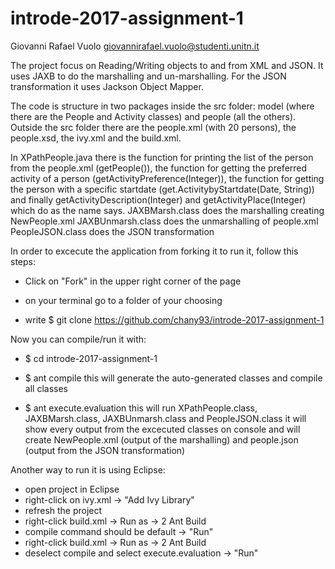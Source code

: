 # introde-2017-assignment-1

Giovanni Rafael Vuolo 
giovannirafael.vuolo@studenti.unitn.it

The project focus on Reading/Writing objects to and from XML and JSON. It uses JAXB to do the marshalling and un-marshalling. For the JSON transformation it uses Jackson Object Mapper.


The code is structure in two packages inside the src folder: model (where there are the People and Activity classes) and people (all the others). Outside the src folder there are the people.xml (with 20 persons), the people.xsd, the ivy.xml and the build.xml.

In XPathPeople.java there is the function for printing the list of the person from the people.xml (getPeople()), the function for getting the preferred activity of a person (getActivityPreference(Integer)), the function for getting the person with a specific startdate (get.ActivitybyStartdate(Date, String)) and finally getActivityDescription(Integer) and getActivityPlace(Integer) which do as the name says.
JAXBMarsh.class does the marshalling creating NewPeople.xml
JAXBUnmarsh.class does the unmarshalling of people.xml
PeopleJSON.class does the JSON transformation


In order to excecute the application from forking it to run it, follow this steps:

- Click on "Fork" in the upper right corner of the page

- on your terminal go to a folder of your choosing
- write $ git clone https://github.com/chany93/introde-2017-assignment-1


Now you can compile/run it with:

- $ cd introde-2017-assignment-1
- $ ant compile
this will generate the auto-generated classes and compile all classes

- $ ant execute.evaluation
this will run XPathPeople.class, JAXBMarsh.class, JAXBUnmarsh.class and PeopleJSON.class
it will show every output from the excecuted classes on console and will create NewPeople.xml (output of the marshalling) and people.json (output from the JSON transformation)

Another way to run it is using Eclipse:

- open project in Eclipse
- right-click on ivy.xml -> "Add Ivy Library"
- refresh the project
- right-click build.xml -> Run as -> 2 Ant Build 
- compile command should be default -> "Run"
- right-click build.xml -> Run as -> 2 Ant Build 
- deselect compile and select execute.evaluation -> "Run"




